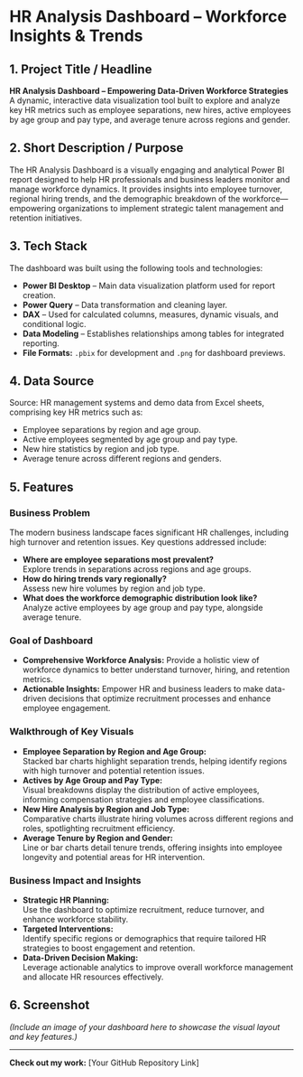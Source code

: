 
# HR Analysis Dashboard – Workforce Insights & Trends

## 1. Project Title / Headline
**HR Analysis Dashboard – Empowering Data-Driven Workforce Strategies**  
A dynamic, interactive data visualization tool built to explore and analyze key HR metrics such as employee separations, new hires, active employees by age group and pay type, and average tenure across regions and gender.

## 2. Short Description / Purpose
The HR Analysis Dashboard is a visually engaging and analytical Power BI report designed to help HR professionals and business leaders monitor and manage workforce dynamics. It provides insights into employee turnover, regional hiring trends, and the demographic breakdown of the workforce—empowering organizations to implement strategic talent management and retention initiatives.

## 3. Tech Stack
The dashboard was built using the following tools and technologies:
- **Power BI Desktop** – Main data visualization platform used for report creation.
- **Power Query** – Data transformation and cleaning layer.
- **DAX** – Used for calculated columns, measures, dynamic visuals, and conditional logic.
- **Data Modeling** – Establishes relationships among tables for integrated reporting.
- **File Formats:** `.pbix` for development and `.png` for dashboard previews.

## 4. Data Source
Source: HR management systems and demo data from Excel sheets, comprising key HR metrics such as:
- Employee separations by region and age group.
- Active employees segmented by age group and pay type.
- New hire statistics by region and job type.
- Average tenure across different regions and genders.

## 5. Features

### Business Problem
The modern business landscape faces significant HR challenges, including high turnover and retention issues. Key questions addressed include:
- **Where are employee separations most prevalent?**  
  Explore trends in separations across regions and age groups.
- **How do hiring trends vary regionally?**  
  Assess new hire volumes by region and job type.
- **What does the workforce demographic distribution look like?**  
  Analyze active employees by age group and pay type, alongside average tenure.

### Goal of Dashboard
- **Comprehensive Workforce Analysis:** Provide a holistic view of workforce dynamics to better understand turnover, hiring, and retention metrics.
- **Actionable Insights:** Empower HR and business leaders to make data-driven decisions that optimize recruitment processes and enhance employee engagement.

### Walkthrough of Key Visuals
- **Employee Separation by Region and Age Group:**  
  Stacked bar charts highlight separation trends, helping identify regions with high turnover and potential retention issues.
- **Actives by Age Group and Pay Type:**  
  Visual breakdowns display the distribution of active employees, informing compensation strategies and employee classifications.
- **New Hire Analysis by Region and Job Type:**  
  Comparative charts illustrate hiring volumes across different regions and roles, spotlighting recruitment efficiency.
- **Average Tenure by Region and Gender:**  
  Line or bar charts detail tenure trends, offering insights into employee longevity and potential areas for HR intervention.

### Business Impact and Insights
- **Strategic HR Planning:**  
  Use the dashboard to optimize recruitment, reduce turnover, and enhance workforce stability.
- **Targeted Interventions:**  
  Identify specific regions or demographics that require tailored HR strategies to boost engagement and retention.
- **Data-Driven Decision Making:**  
  Leverage actionable analytics to improve overall workforce management and allocate HR resources effectively.

## 6. Screenshot
*(Include an image of your dashboard here to showcase the visual layout and key features.)*

---

**Check out my work:** [Your GitHub Repository Link]
